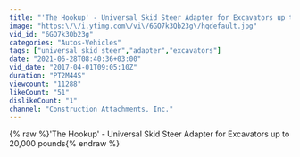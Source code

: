 ```yaml
---
title: "'The Hookup' - Universal Skid Steer Adapter for Excavators up to 20,000 pounds"
image: "https:\/\/i.ytimg.com\/vi\/6GO7k3Qb23g\/hqdefault.jpg"
vid_id: "6GO7k3Qb23g"
categories: "Autos-Vehicles"
tags: ["universal skid steer","adapter","excavators"]
date: "2021-06-28T08:40:36+03:00"
vid_date: "2017-04-01T09:05:10Z"
duration: "PT2M44S"
viewcount: "11288"
likeCount: "51"
dislikeCount: "1"
channel: "Construction Attachments, Inc."
---
```

{% raw %}'The Hookup' - Universal Skid Steer Adapter for Excavators up to 20,000 pounds{% endraw %}
